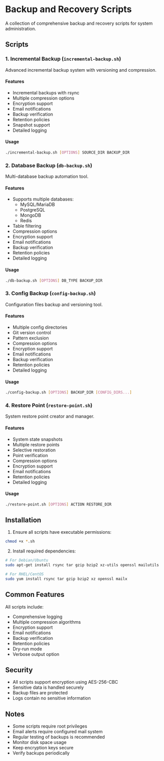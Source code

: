 # Backup and Recovery Scripts

A collection of comprehensive backup and recovery scripts for system administration.

## Scripts

### 1. Incremental Backup (`incremental-backup.sh`)

Advanced incremental backup system with versioning and compression.

#### Features

- Incremental backups with rsync
- Multiple compression options
- Encryption support
- Email notifications
- Backup verification
- Retention policies
- Snapshot support
- Detailed logging

#### Usage

```bash
./incremental-backup.sh [OPTIONS] SOURCE_DIR BACKUP_DIR
```

### 2. Database Backup (`db-backup.sh`)

Multi-database backup automation tool.

#### Features

- Supports multiple databases:
  - MySQL/MariaDB
  - PostgreSQL
  - MongoDB
  - Redis
- Table filtering
- Compression options
- Encryption support
- Email notifications
- Backup verification
- Retention policies
- Detailed logging

#### Usage

```bash
./db-backup.sh [OPTIONS] DB_TYPE BACKUP_DIR
```

### 3. Config Backup (`config-backup.sh`)

Configuration files backup and versioning tool.

#### Features

- Multiple config directories
- Git version control
- Pattern exclusion
- Compression options
- Encryption support
- Email notifications
- Backup verification
- Retention policies
- Detailed logging

#### Usage

```bash
./config-backup.sh [OPTIONS] BACKUP_DIR [CONFIG_DIRS...]
```

### 4. Restore Point (`restore-point.sh`)

System restore point creator and manager.

#### Features

- System state snapshots
- Multiple restore points
- Selective restoration
- Point verification
- Compression options
- Encryption support
- Email notifications
- Retention policies
- Detailed logging

#### Usage

```bash
./restore-point.sh [OPTIONS] ACTION RESTORE_DIR
```

## Installation

1. Ensure all scripts have executable permissions:
```bash
chmod +x *.sh
```

2. Install required dependencies:
```bash
# For Debian/Ubuntu
sudo apt-get install rsync tar gzip bzip2 xz-utils openssl mailutils

# For RHEL/CentOS
sudo yum install rsync tar gzip bzip2 xz openssl mailx
```

## Common Features

All scripts include:

- Comprehensive logging
- Multiple compression algorithms
- Encryption support
- Email notifications
- Backup verification
- Retention policies
- Dry-run mode
- Verbose output option

## Security

- All scripts support encryption using AES-256-CBC
- Sensitive data is handled securely
- Backup files are protected
- Logs contain no sensitive information

## Notes

- Some scripts require root privileges
- Email alerts require configured mail system
- Regular testing of backups is recommended
- Monitor disk space usage
- Keep encryption keys secure
- Verify backups periodically

